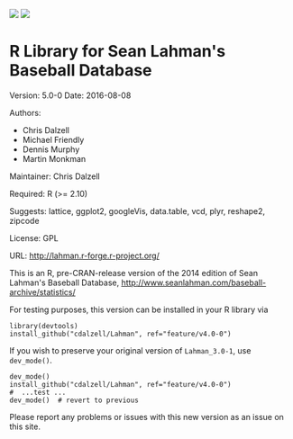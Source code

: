[![](http://www.r-pkg.org/badges/version/Lahman)](http://cran.r-project.org/web/packages/Lahman) [![](http://cranlogs.r-pkg.org/badges/grand-total/Lahman)](http://cran.rstudio.com/web/packages/Lahman/index.html)

R Library for Sean Lahman's Baseball Database
========================================================

Version: 5.0-0
Date: 2016-08-08

Authors:

* Chris Dalzell
* Michael Friendly
* Dennis Murphy
* Martin Monkman
    
Maintainer: Chris Dalzell

Required: R (>= 2.10)

Suggests: lattice, ggplot2, googleVis, data.table, vcd, plyr, reshape2, zipcode

License: GPL

URL: http://lahman.r-forge.r-project.org/

This is an R, pre-CRAN-release version of the 2014 edition of Sean Lahman's Baseball Database,
http://www.seanlahman.com/baseball-archive/statistics/

For testing purposes, this version can be installed in your R library via

    library(devtools)
    install_github("cdalzell/Lahman", ref="feature/v4.0-0")

If you wish to preserve your original version of `Lahman_3.0-1`, use `dev_mode()`.

    dev_mode()
    install_github("cdalzell/Lahman", ref="feature/v4.0-0")
    #  ...test ...
    dev_mode()  # revert to previous


Please report any problems or issues with this new version as an issue on this site.


